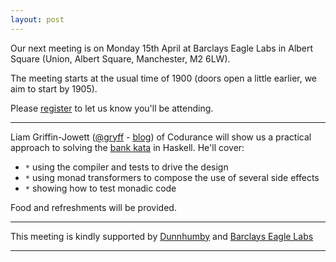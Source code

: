```yaml
---
layout: post
---
```


Our next meeting is on Monday 15th April at Barclays Eagle Labs in Albert Square (Union, Albert Square, Manchester, M2 6LW).

The meeting starts at the usual time of 1900 (doors open a little earlier, we aim to start by 1905).

Please [register][eventbrite] to let us know you'll be attending.

---

Liam Griffin-Jowett ([@gryff][gryff] - [blog][gryff-blog]) of Codurance will show us a
practical approach to solving the [bank kata][bank kata] in Haskell.
He'll cover:

* `*` using the compiler and tests to drive the design
* `*` using monad transformers to compose the use of several side effects
* `*` showing how to test monadic code

Food and refreshments will be provided.

---

This meeting is kindly supported by [Dunnhumby][dunnhumby] and [Barclays Eagle Labs][EagleLabs]

---

[gryff]: [https://twitter.com/Gryffskin]
[gryff-blog]: [https://medium.com/@Gryff]
[EagleLabs]: https://labs.uk.barclays/
[ML]: https://groups.google.com/forum/#!forum/lambda-lounge-manchester
[lambdamcr]: https://twitter.com/lambdamcr
[eventbrite]: https://www.eventbrite.com/e/lambda-lounge-march-2019-faunadb-functional-nosql-f-and-fabulous-tickets-58539889385
[dunnhumby]: (https://www.dunnhumby.com/)
[bank kata]: http://kata-log.rocks/banking-kata
